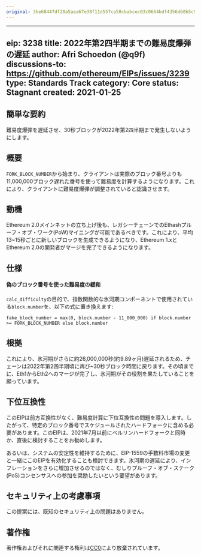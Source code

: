 ```yaml
---
original: 3be68447df28a5aea67e38f11d557ca58cbabcec03c0664bdf4356d68b5c9276
---
```


---
eip: 3238
title: 2022年第2四半期までの難易度爆弾の遅延
author: Afri Schoedon (@q9f)
discussions-to: https://github.com/ethereum/EIPs/issues/3239
type: Standards Track
category: Core
status: Stagnant
created: 2021-01-25
---

## 簡単な要約
難易度爆弾を遅延させ、30秒ブロックが2022年第2四半期まで発生しないようにします。

## 概要
`FORK_BLOCK_NUMBER`から始まり、クライアントは実際のブロック番号よりも11,000,000ブロック遅れた番号を使って難易度を計算するようになります。これにより、クライアントに難易度爆弾が調整されていると認識させます。

## 動機
Ethereum 2.0メインネットの立ち上げ後も、レガシーチェーンでのEthashプルーフ・オブ・ワーク(PoW)マイニングが可能であるべきです。これにより、平均13~15秒ごとに新しいブロックを生成できるようになり、Ethereum 1.xとEthereum 2.0の開発者がマージを完了できるようになります。

## 仕様
#### 偽のブロック番号を使った難易度の緩和
`calc_difficulty`の目的で、指数関数的な氷河期コンポーネントで使用されている`block.number`を、以下の式に置き換えます:

    fake_block_number = max(0, block.number - 11_000_000) if block.number >= FORK_BLOCK_NUMBER else block.number

## 根拠
これにより、氷河期がさらに約26,000,000秒(約9.89ヶ月)遅延されるため、チェーンは2022年第2四半期頃に再び~30秒ブロック時間に戻ります。その頃までに、Eth1からEth2へのマージが完了し、氷河期がその役割を果たしていることを願っています。

## 下位互換性
このEIPは前方互換性がなく、難易度計算に下位互換性の問題を導入します。したがって、特定のブロック番号でスケジュールされたハードフォークに含める必要があります。このEIPは、2021年7月以前にベルリンハードフォークと同時か、直後に検討することをお勧めします。

あるいは、システムの安定性を維持するために、EIP-1559の手数料市場の変更と一緒にこのEIPを有効化することも検討できます。氷河期の遅延により、インフレーションをさらに増加させるのではなく、むしりプルーフ・オブ・ステーク(PoS)コンセンサスへの参加を奨励したいという要望があります。

## セキュリティ上の考慮事項
この提案には、既知のセキュリティ上の問題はありません。

## 著作権
著作権およびそれに関連する権利は[CC0](../LICENSE.md)により放棄されています。